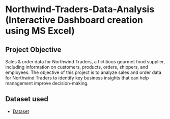 # Northwind-Traders-Data-Analysis (Interactive Dashboard creation using MS Excel)
## Project Objective
Sales & order data for Northwind Traders, a fictitious gourmet food supplier, including information on customers, products, orders, shippers, and employees. The objective of this project is to analyze sales and order data for Northwind Traders to identify key business insights that can help management improve decision-making.

## Dataset used
- <a href="https://github.com/ritikbh193/Data-Analysis-Dashboard/blob/main/Vrinda%20Data%20Analysis2.xlsx">Dataset</a>


